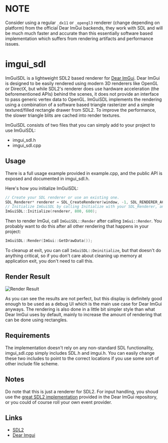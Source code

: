 # NOTE

Consider using a regular `_dx11` or `_opengl3` renderer (change depending on platform) from the official Dear ImGui backends, they work with SDL and will be much much faster and accurate than this essentially software based implementation which suffers from rendering artifacts and performance issues.

# imgui_sdl

ImGuiSDL is a lightweight SDL2 based renderer for [Dear ImGui](https://github.com/ocornut/imgui). Dear ImGui is designed to be easily rendered using modern 3D renderers like OpenGL or DirectX, but while SDL2's renderer does use hardware acceleration (the beforementioned APIs) behind the scenes, it does not provide an interface to pass generic vertex data to OpenGL. ImGuiSDL implements the rendering using a combination of a software based triangle rasterizer and a simple textured/filled rectangle drawer from SDL2. To improve the performance, the slower triangle blits are cached into render textures.

ImGuiSDL consists of two files that you can simply add to your project to use ImGuiSDL:

* imgui_sdl.h
* imgui_sdl.cpp

## Usage

There is a full usage example provided in example.cpp, and the public API is exposed and documented in imgui_sdl.h. 

Here's how you initialize ImGuiSDL:
```cpp
// Create your SDL renderer or use an existing one.
SDL_Renderer* renderer = SDL_CreateRenderer(window, -1, SDL_RENDERER_ACCELERATED);
// Initialize ImGuiSDL by calling Initialize with your SDL_Renderer, and with window size. This will also take care of setting up the ImGui viewport.
ImGuiSDL::Initialize(renderer, 800, 600);
```

Then to render ImGui, call `ImGuiSDL::Render` after calling `ImGui::Render`. You probably want to do this after all other rendering that happens in your project:

```cpp
ImGuiSDL::Render(ImGui::GetDrawData());
```

To cleanup at exit, you can call `ImGuiSDL::Deinitialize`, but that doesn't do anything critical, so if you don't care about cleaning up memory at application exit, you don't need to call this.

## Render Result

![Render Result](https://i.imgur.com/UzUsUO2.png)

As you can see the results are not perfect, but this display is definitely good enough to be used as a debug UI which is the main use case for Dear ImGui anyways. The rendering is also done in a little bit simpler style than what Dear ImGui uses by default, mainly to increase the amount of rendering that can be done using rectangles.

## Requirements

The implementation doesn't rely on any non-standard SDL functionality, imgui_sdl.cpp simply includes SDL.h and imgui.h. You can easily change these two includes to point to the correct locations if you use some sort of other include file scheme.

## Notes

Do note that this is just a renderer for SDL2. For input handling, you shoud use the [great SDL2 implementation](https://github.com/ocornut/imgui/blob/master/examples/imgui_impl_sdl.cpp) provided in the Dear ImGui repository, or you could of course roll your own event provider.

## Links

* [SDL2](https://www.libsdl.org/)
* [Dear Imgui](https://github.com/ocornut/imgui)
